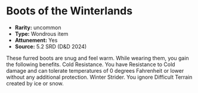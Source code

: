
# Boots of the Winterlands

* **Rarity:** uncommon
* **Type:** Wondrous item
* **Attunement:** Yes
* **Source:** 5.2 SRD (D&D 2024)


These furred boots are snug and feel warm. While wearing them, you gain the following benefits. Cold Resistance. You have Resistance to Cold damage and can tolerate temperatures of 0 degrees Fahrenheit or lower without any additional protection. Winter Strider. You ignore Difficult Terrain created by ice or snow.
